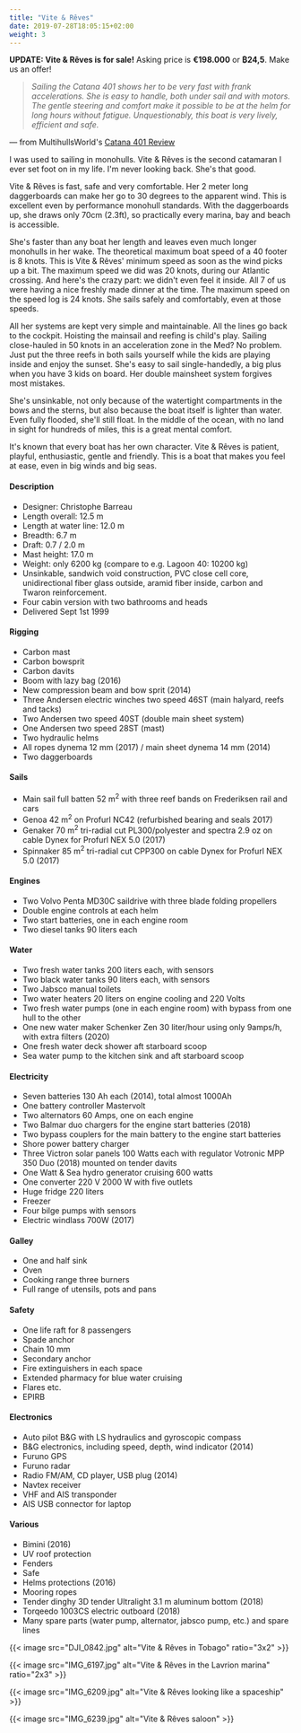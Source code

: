 ```yaml
---
title: "Vite & Rêves"
date: 2019-07-28T18:05:15+02:00
weight: 3
---
```


**UPDATE: Vite & Rêves is for sale!** Asking price is **€198.000** or **₿24,5**. Make us an offer!

> _Sailing  the  Catana  401  shows  her  to  be  very fast  with  frank  accelerations.  She  is  easy  to handle, both  under  sail  and with  motors. The gentle steering and comfort make it possible to be at  the  helm for long hours  without  fatigue. Unquestionably, this boat is very lively, efficient and safe._

&mdash; from MultihullsWorld's [Catana 401 Review](/documents/Catana401.pdf)

I was used to sailing in monohulls. Vite & Rêves is the second catamaran I ever set foot on in my life. I'm never looking back. She's that good.

Vite & Rêves is fast, safe and very comfortable. Her 2 meter long daggerboards can make her go to 30 degrees to the apparent wind. This is excellent even by performance monohull standards. With the daggerboards up, she draws only 70cm (2.3ft), so practically every marina, bay and beach is accessible.

She's faster than any boat her length and leaves even much longer monohulls in her wake. The theoretical maximum boat speed of a 40 footer is 8 knots. This is Vite & Rêves' minimum speed as soon as the wind picks up a bit. The maximum speed we did was 20 knots, during our Atlantic crossing. And here's the crazy part: we didn't even feel it inside. All 7 of us were having a nice freshly made dinner at the time. The maximum speed on the speed log is 24 knots. She sails safely and comfortably, even at those speeds.

All her systems are kept very simple and maintainable. All the lines go back to the cockpit. Hoisting the mainsail and reefing is child's play. Sailing close-hauled in 50 knots in an acceleration zone in the Med? No problem. Just put the three reefs in both sails yourself while the kids are playing inside and enjoy the sunset. She's easy to sail single-handedly, a big plus when you have 3 kids on board. Her double mainsheet system forgives most mistakes.

She's unsinkable, not only because of the watertight compartments in the bows and the sterns, but also because the boat itself is lighter than water. Even fully flooded, she'll still float. In the middle of the ocean, with no land in sight for hundreds of miles, this is a great mental comfort.

It's known that every boat has her own character. Vite & Rêves is patient, playful, enthusiastic, gentle and friendly. This is a boat that makes you feel at ease, even in big winds and big seas.


#### Description

- Designer: Christophe Barreau
- Length overall: 12.5 m
- Length at water line: 12.0 m
- Breadth: 6.7 m
- Draft: 0.7 / 2.0 m
- Mast height: 17.0 m
- Weight: only 6200 kg (compare to e.g. Lagoon 40: 10200 kg)
- Unsinkable, sandwich void construction, PVC close cell core, unidirectional fiber glass outside, aramid fiber inside, carbon and Twaron reinforcement.
- Four cabin version with two bathrooms and heads
- Delivered Sept 1st 1999

#### Rigging

- Carbon mast
- Carbon bowsprit
- Carbon davits
- Boom with lazy bag (2016)
- New compression beam and bow sprit (2014)
- Three Andersen electric winches two speed 46ST (main halyard, reefs and tacks)
- Two Andersen two speed 40ST (double main sheet system)
- One Andersen two speed 28ST (mast)
- Two hydraulic helms
- All ropes dynema 12 mm (2017) / main sheet dynema 14 mm (2014)
- Two daggerboards

#### Sails

- Main sail full batten 52 m<sup>2</sup> with three reef bands on Frederiksen rail and cars
- Genoa 42 m<sup>2</sup> on Profurl NC42 (refurbished bearing and seals 2017)
- Genaker 70 m<sup>2</sup> tri-radial cut PL300/polyester and spectra 2.9 oz on cable Dynex for Profurl NEX 5.0 (2017)
- Spinnaker 85 m<sup>2</sup> tri-radial cut CPP300 on cable Dynex for Profurl NEX 5.0 (2017)

#### Engines

- Two Volvo Penta MD30C saildrive with three blade folding propellers
- Double engine controls at each helm
- Two start batteries, one in each engine room
- Two diesel tanks 90 liters each

#### Water

- Two fresh water tanks 200 liters each, with sensors
- Two black water tanks 90 liters each, with sensors
- Two Jabsco manual toilets
- Two water heaters 20 liters on engine cooling and 220 Volts
- Two fresh water pumps (one in each engine room) with bypass from one hull to the other
- One new water maker Schenker Zen 30 liter/hour using only 9amps/h, with extra filters (2020)
- One fresh water deck shower aft starboard scoop
- Sea water pump to the kitchen sink and aft starboard scoop

#### Electricity

- Seven batteries 130 Ah each (2014), total almost 1000Ah
- One battery controller Mastervolt
- Two alternators 60 Amps, one on each engine
- Two Balmar duo chargers for the engine start batteries (2018)
- Two bypass couplers for the main battery to the engine start batteries
- Shore power battery charger
- Three Victron solar panels 100 Watts each with regulator Votronic MPP 350 Duo (2018) mounted on tender davits
- One Watt & Sea hydro generator cruising 600 watts
- One converter 220 V 2000 W with five outlets
- Huge fridge 220 liters
- Freezer
- Four bilge pumps with sensors
- Electric windlass 700W (2017)

#### Galley

- One and half sink
- Oven
- Cooking range three burners
- Full range of utensils, pots and pans

#### Safety

- One life raft for 8 passengers
- Spade anchor
- Chain 10 mm
- Secondary anchor
- Fire extinguishers in each space
- Extended pharmacy for blue water cruising
- Flares etc.
- EPIRB

#### Electronics

- Auto pilot B&G with LS hydraulics and gyroscopic compass
- B&G electronics, including speed, depth, wind indicator (2014)
- Furuno GPS
- Furuno radar
- Radio FM/AM, CD player, USB plug (2014)
- Navtex receiver
- VHF and AIS transponder
- AIS USB connector for laptop

#### Various

- Bimini (2016)
- UV roof protection
- Fenders
- Safe
- Helms protections (2016)
- Mooring ropes
- Tender dinghy 3D tender Ultralight 3.1 m aluminum bottom (2018)
- Torqeedo 1003CS electric outboard (2018)
- Many spare parts (water pump, alternator, jabsco pump, etc.) and spare lines


{{< image src="DJI_0842.jpg" alt="Vite & Rêves in Tobago" ratio="3x2" >}}

{{< image src="IMG_6197.jpg" alt="Vite & Rêves in the Lavrion marina" ratio="2x3" >}}

{{< image src="IMG_6209.jpg" alt="Vite & Rêves looking like a spaceship" >}}

{{< image src="IMG_6239.jpg" alt="Vite & Rêves saloon" >}}
